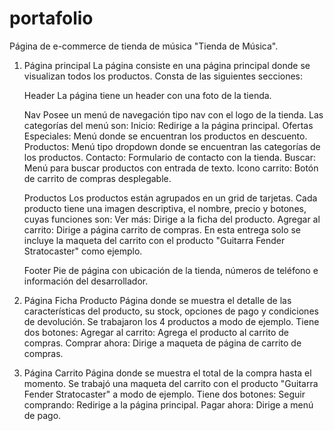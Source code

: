 # portafolio

Página de e-commerce de tienda de música "Tienda de Música".

1. Página principal
La página consiste en una página principal donde se visualizan todos los productos. Consta de las siguientes secciones:

    Header
    La página tiene un header con una foto de la tienda.

    Nav
    Posee un menú de navegación tipo nav con el logo de la tienda. Las categorías del menú son:
        Inicio: Redirige a la página principal.
        Ofertas Especiales: Menú donde se encuentran los productos en descuento.
        Productos: Menú tipo dropdown donde se encuentran las categorías de los productos.
        Contacto: Formulario de contacto con la tienda.
        Buscar: Menú para buscar productos con entrada de texto.
        Icono carrito: Botón de carrito de compras desplegable.

    Productos
    Los productos están agrupados en un grid de tarjetas. Cada producto tiene una imagen descriptiva, el nombre, precio y botones, cuyas funciones son:
        Ver más: Dirige a la ficha del producto.
        Agregar al carrito: Dirige a página carrito de compras. En esta entrega solo se incluye la maqueta del carrito con el producto "Guitarra Fender Stratocaster" como ejemplo.

    Footer
    Pie de página con ubicación de la tienda, números de teléfono e información del desarrollador.

2. Página Ficha Producto
Página donde se muestra el detalle de las características del producto, su stock, opciones de pago y
condiciones de devolución. Se trabajaron los 4 productos a modo de ejemplo. Tiene dos botones:
    Agregar al carrito: Agrega el producto al carrito de compras.
    Comprar ahora: Dirige a maqueta de página de carrito de compras.


3. Página Carrito
Página donde se muestra el total de la compra hasta el momento. Se trabajó una maqueta del carrito con el producto "Guitarra Fender Stratocaster" a modo de ejemplo. Tiene dos botones:
    Seguir comprando: Redirige a la página principal.
    Pagar ahora: Dirige a menú de pago.
